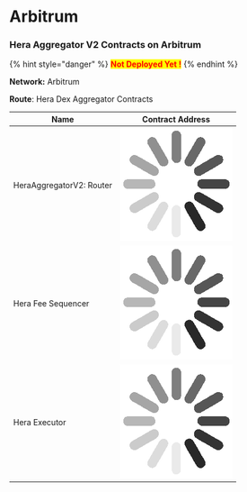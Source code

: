 # Arbitrum

### Hera Aggregator V2 Contracts on Arbitrum <a href="#undefined" id="undefined"></a>

{% hint style="danger" %}
<mark style="color:red;">**Not Deployed Yet !**</mark>
{% endhint %}

**Network:** Arbitrum

**Route**: Hera Dex Aggregator Contracts

| Name                     | Contract Address                                                                                 |
| ------------------------ | ------------------------------------------------------------------------------------------------ |
| HeraAggregatorV2: Router | <img src="../.gitbook/assets/34338d26023e5515f6cc8969aa027bca_w200.gif" alt="" data-size="line"> |
| Hera Fee Sequencer       | <img src="../.gitbook/assets/34338d26023e5515f6cc8969aa027bca_w200.gif" alt="" data-size="line"> |
| Hera Executor            | <img src="../.gitbook/assets/34338d26023e5515f6cc8969aa027bca_w200.gif" alt="" data-size="line"> |
